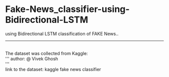 # Fake-News_classifier-using-Bidirectional-LSTM
using Bidirectional LSTM classification of FAKE News..

***
<br>
The dataset was collected from Kaggle:
<br>
'''
<be>
author: @ Vivek Ghosh
  <br>
'''
  <br>
  <span>
  link to the dataset: <a link="https://www.kaggle.com/c/fake-news/data">kaggle fake news classifier</a>
  <span>
